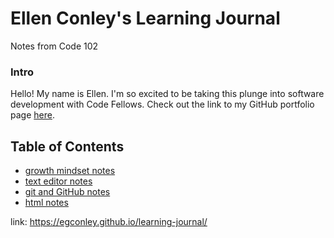 # Ellen Conley's Learning Journal

Notes from Code 102

### Intro
Hello!  My name is Ellen.  I'm so excited to be taking this plunge into software development with Code Fellows.  Check out the link to my GitHub portfolio page [here](https://egconley.github.io/learning-journal/).

## Table of Contents
- [growth mindset notes](https://egconley.github.io/learning-journal/growth-mindset.html)
- [text editor notes](https://egconley.github.io/learning-journal/markdown.html)
- [git and GitHub notes](https://egconley.github.io/learning-journal/git-and-GitHub.html)
- [html notes](https://egconley.github.io/learning-journal/webpage-struct-html.html)


link: https://egconley.github.io/learning-journal/
